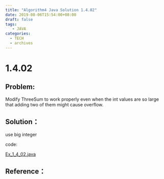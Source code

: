 ```yaml
---
title: "Algorithm4 Java Solution 1.4.02"
date: 2019-08-06T15:54:00+08:00
draft: false
tags:
   - JAVA
categories:
  - TECH
  - archives
---
```



# 1.4.02

## Problem:

Modify ThreeSum to work properly even when the int values are so large that adding two of them might cause overflow.

## Solution：

use big integer

code:

[Ex_1_4_02.java](./Ex_1_4_02.java)


## Reference：


